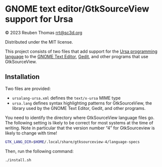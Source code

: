 # GNOME text editor/GtkSourceView support for Ursa

© 2023 Reuben Thomas <rrt@sc3d.org>

Distributed under the MIT license.

This project consists of two files that add support for the [Ursa
programming language](https://ursalang.github.io) to the [GNOME Text
Editor](https://apps.gnome.org/TextEditor),
[Gedit](https://wiki.gnome.org/Apps/Gedit), and other programs that use
GtkSourceView.

## Installation

Two files are provided:

* `ursalang-ursa.xml` defines the `text/x-ursa` MIME type
* `ursa.lang` defines syntax highlighting patterns for GtkSourceView, the library used by the GNOME Text Editor, Gedit, and other programs.

You need to identify the directory where GtkSourceView language files go. The following setting is likely to be correct for most systems at the time of writing. Note in particular that the version number “4” for GtkSourceview is likely to change with time!

```sh
GTK_LANG_DIR=$HOME/.local/share/gtksourceview-4/language-specs
```

Then, run the following command:

```sh
./install.sh
```
